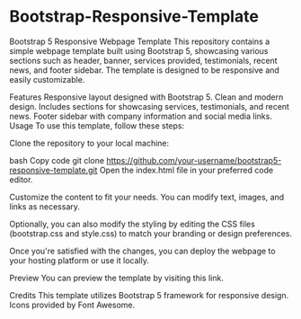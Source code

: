 # Bootstrap-Responsive-Template

Bootstrap 5 Responsive Webpage Template
This repository contains a simple webpage template built using Bootstrap 5, showcasing various sections such as header, banner, services provided, testimonials, recent news, and footer sidebar. The template is designed to be responsive and easily customizable.

Features
Responsive layout designed with Bootstrap 5.
Clean and modern design.
Includes sections for showcasing services, testimonials, and recent news.
Footer sidebar with company information and social media links.
Usage
To use this template, follow these steps:

Clone the repository to your local machine:

bash
Copy code
git clone https://github.com/your-username/bootstrap5-responsive-template.git
Open the index.html file in your preferred code editor.

Customize the content to fit your needs. You can modify text, images, and links as necessary.

Optionally, you can also modify the styling by editing the CSS files (bootstrap.css and style.css) to match your branding or design preferences.

Once you're satisfied with the changes, you can deploy the webpage to your hosting platform or use it locally.

Preview
You can preview the template by visiting this link.

Credits
This template utilizes Bootstrap 5 framework for responsive design.
Icons provided by Font Awesome.
